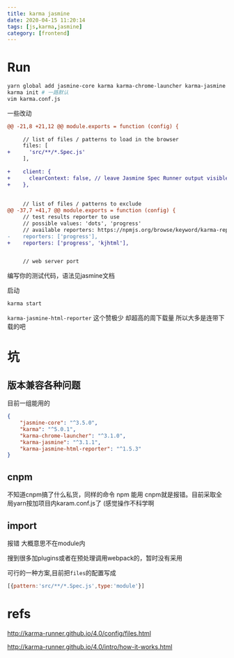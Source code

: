 ```yaml
---
title: karma jasmine
date: 2020-04-15 11:20:14
tags: [js,karma,jasmine]
category: [frontend]
---
```


# Run

```bash
yarn global add jasmine-core karma karma-chrome-launcher karma-jasmine karma-jasmine-html-reporter
karma init # 一路默认
vim karma.conf.js
```

一些改动

```diff
@@ -21,8 +21,12 @@ module.exports = function (config) {
 
     // list of files / patterns to load in the browser
     files: [
+      'src/**/*.Spec.js'
     ],
 
+    client: {
+      clearContext: false, // leave Jasmine Spec Runner output visible in browser
+    },
 
 
     // list of files / patterns to exclude
@@ -37,7 +41,7 @@ module.exports = function (config) {
     // test results reporter to use
     // possible values: 'dots', 'progress'
     // available reporters: https://npmjs.org/browse/keyword/karma-reporter
-    reporters: ['progress'],
+    reporters: ['progress', 'kjhtml'],


     // web server port
```

编写你的测试代码，语法见jasmine文档

启动

```bash
karma start
```

`karma-jasmine-html-reporter` 这个赞极少 却超高的周下载量 所以大多是连带下载的吧

# 坑

## 版本兼容各种问题

目前一组能用的

```json
{
    "jasmine-core": "^3.5.0",
    "karma": "^5.0.1",
    "karma-chrome-launcher": "^3.1.0",
    "karma-jasmine": "^3.1.1",
    "karma-jasmine-html-reporter": "^1.5.3"
}
```

## cnpm

不知道cnpm搞了什么私货，同样的命令 npm 能用 cnpm就是报错。目前采取全局yarn按加项目内karam.conf.js了 (感觉操作不科学啊

## import

报错 大概意思不在module内

搜到很多加plugins或者在预处理调用webpack的，暂时没有采用

可行的一种方案,目前把`files`的配置写成

```js
[{pattern:'src/**/*.Spec.js',type:'module'}]
```

# refs

http://karma-runner.github.io/4.0/config/files.html

http://karma-runner.github.io/4.0/intro/how-it-works.html
